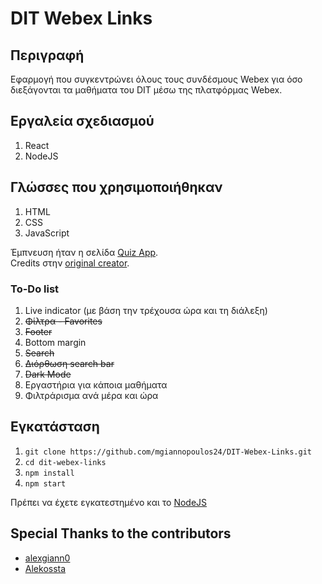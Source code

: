 # DIT Webex Links

## Περιγραφή 

Εφαρμογή που συγκεντρώνει όλους τους συνδέσμους Webex για όσο διεξάγονται τα μαθήματα του DIT μέσω της πλατφόρμας Webex.

## Εργαλεία σχεδιασμού

1. React
2. NodeJS

## Γλώσσες που χρησιμοποιήθηκαν

1. HTML
2. CSS 
3. JavaScript

Έμπνευση ήταν η σελίδα [Quiz App](https://starlit-daffodil-2e4733.netlify.app/). <br>
Credits στην [original creator](https://github.com/matinanadali).

### To-Do list
1. Live indicator (με βάση την τρέχουσα ώρα και τη διάλεξη)
2. ~~Φίλτρα - Favorites~~
3. ~~Footer~~
4. Bottom margin
5. ~~Search~~
6. ~~Διόρθωση search bar~~
7. ~~Dark Mode~~
8. Εργαστήρια για κάποια μαθήματα
9. Φιλτράρισμα ανά μέρα και ώρα

## Εγκατάσταση 

1. `git clone https://github.com/mgiannopoulos24/DIT-Webex-Links.git`
2. `cd dit-webex-links`
3. `npm install`
4. `npm start`

Πρέπει να έχετε εγκατεστημένο και το [NodeJS](https://nodejs.org/en)

## Special Thanks to the contributors

- [alexgiann0](https://github.com/alexgiann0)
- [Alekossta](https://github.com/Alekossta)